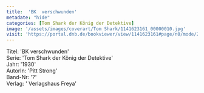 ```yaml
---
title:  'BK  verschwunden'
metadate: "hide"
categories: [Tom Shark der König der Detektive]
image: '/assets/images/coverart/Tom Shark/1141623161_00000010.jpg'
visit: 'https://portal.dnb.de/bookviewer/view/1141623161#page/n0/mode/2up'
---
```

Titel: 'BK  verschwunden' <br>
Serie: 'Tom Shark der König der Detektive' <br>
Jahr: '1930' <br>
AutorIn: 'Pitt Strong' <br>
Band-Nr: '?' <br>
Verlag: ' Verlagshaus Freya'